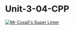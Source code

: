 # Unit-3-04-CPP

[![Mr Coxall's Super Linter](https://github.com/ICS3U-C-Programming-HiabGm/Unit3-04-CPP/workflows/Mr%20Coxall's%20Super%20Linter/badge.svg)](https://github.com/ICS3U-C-Programming-HiabGm/Unit3-04-CPP/actions/)
